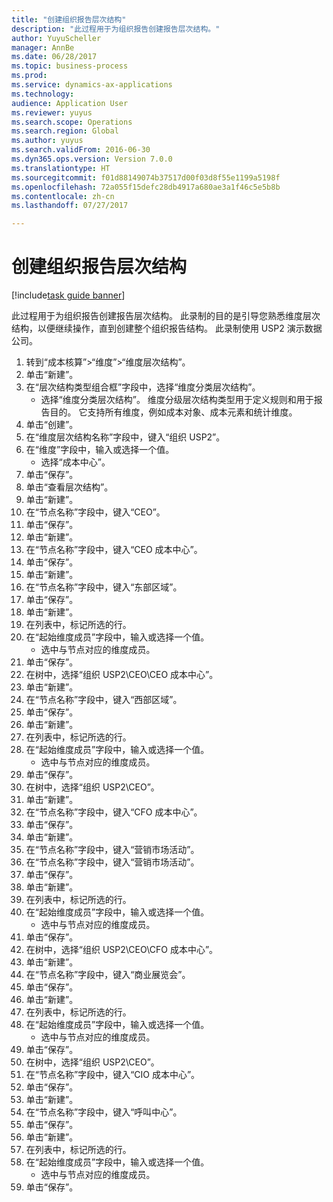 ```yaml
--- 
title: "创建组织报告层次结构"
description: "此过程用于为组织报告创建报告层次结构。"
author: YuyuScheller
manager: AnnBe
ms.date: 06/28/2017
ms.topic: business-process
ms.prod: 
ms.service: dynamics-ax-applications
ms.technology: 
audience: Application User
ms.reviewer: yuyus
ms.search.scope: Operations
ms.search.region: Global
ms.author: yuyus
ms.search.validFrom: 2016-06-30
ms.dyn365.ops.version: Version 7.0.0
ms.translationtype: HT
ms.sourcegitcommit: f01d88149074b37517d00f03d8f55e1199a5198f
ms.openlocfilehash: 72a055f15defc28db4917a680ae3a1f46c5e5b8b
ms.contentlocale: zh-cn
ms.lasthandoff: 07/27/2017

---
```

# <a name="create-an-organization-report-hierarchy"></a>创建组织报告层次结构

[!include[task guide banner](../../includes/task-guide-banner.md)]

此过程用于为组织报告创建报告层次结构。 此录制的目的是引导您熟悉维度层次结构，以便继续操作，直到创建整个组织报告结构。 此录制使用 USP2 演示数据公司。

1. 转到“成本核算”>“维度”>“维度层次结构”。
2. 单击“新建”。
3. 在“层次结构类型组合框”字段中，选择“维度分类层次结构”。
    * 选择“维度分类层次结构”。 维度分级层次结构类型用于定义规则和用于报告目的。 它支持所有维度，例如成本对象、成本元素和统计维度。  
4. 单击“创建”。
5. 在“维度层次结构名称”字段中，键入“组织 USP2”。
6. 在“维度”字段中，输入或选择一个值。
    * 选择“成本中心”。  
7. 单击“保存”。
8. 单击“查看层次结构”。
9. 单击“新建”。
10. 在“节点名称”字段中，键入“CEO”。
11. 单击“保存”。
12. 单击“新建”。
13. 在“节点名称”字段中，键入“CEO 成本中心”。
14. 单击“保存”。
15. 单击“新建”。
16. 在“节点名称”字段中，键入“东部区域”。
17. 单击“保存”。
18. 单击“新建”。
19. 在列表中，标记所选的行。
20. 在“起始维度成员”字段中，输入或选择一个值。
    * 选中与节点对应的维度成员。  
21. 单击“保存”。
22. 在树中，选择“组织 USP2\CEO\CEO 成本中心”。
23. 单击“新建”。
24. 在“节点名称”字段中，键入“西部区域”。
25. 单击“保存”。
26. 单击“新建”。
27. 在列表中，标记所选的行。
28. 在“起始维度成员”字段中，输入或选择一个值。
    * 选中与节点对应的维度成员。  
29. 单击“保存”。
30. 在树中，选择“组织 USP2\CEO”。
31. 单击“新建”。
32. 在“节点名称”字段中，键入“CFO 成本中心”。
33. 单击“保存”。
34. 单击“新建”。
35. 在“节点名称”字段中，键入“营销市场活动”。
36. 在“节点名称”字段中，键入“营销市场活动”。
37. 单击“保存”。
38. 单击“新建”。
39. 在列表中，标记所选的行。
40. 在“起始维度成员”字段中，输入或选择一个值。
    * 选中与节点对应的维度成员。  
41. 单击“保存”。
42. 在树中，选择“组织 USP2\CEO\CFO 成本中心”。
43. 单击“新建”。
44. 在“节点名称”字段中，键入“商业展览会”。
45. 单击“保存”。
46. 单击“新建”。
47. 在列表中，标记所选的行。
48. 在“起始维度成员”字段中，输入或选择一个值。
    * 选中与节点对应的维度成员。  
49. 单击“保存”。
50. 在树中，选择“组织 USP2\CEO”。
51. 在“节点名称”字段中，键入“CIO 成本中心”。
52. 单击“保存”。
53. 单击“新建”。
54. 在“节点名称”字段中，键入“呼叫中心”。
55. 单击“保存”。
56. 单击“新建”。
57. 在列表中，标记所选的行。
58. 在“起始维度成员”字段中，输入或选择一个值。
    * 选中与节点对应的维度成员。  
59. 单击“保存”。


